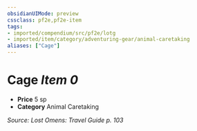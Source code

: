 ```yaml
---
obsidianUIMode: preview
cssclass: pf2e,pf2e-item
tags:
- imported/compendium/src/pf2e/lotg
- imported/item/category/adventuring-gear/animal-caretaking
aliases: ["Cage"]
---
```

# Cage *Item 0*  

- **Price** 5 sp
- **Category** Animal Caretaking



*Source: Lost Omens: Travel Guide p. 103*
